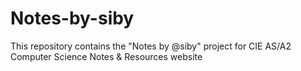 # Notes-by-siby
This repository contains the "Notes by @siby" project for CIE AS/A2 Computer Science Notes &amp; Resources website
